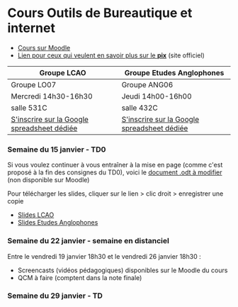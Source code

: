 # Cours Outils de Bureautique et internet  

- [Cours sur Moodle](https://moodlesupd.script.univ-paris-diderot.fr/course/view.php?id=10115)  
- [Lien pour ceux qui veulent en savoir plus sur le **pix**](https://pix.beta.gouv.fr/) (site officiel)  

Groupe LCAO | Groupe Etudes Anglophones  
------------ | -------------
Groupe LO07 | Groupe ANG06  
Mercredi 14h30-16h30 | Jeudi 14h00-16h00  
salle 531C | salle 432C  
[S'inscrire sur la Google spreadsheet dédiée](https://goo.gl/BiyVmh) | [S'inscrire sur la Google spreadsheet dédiée](https://goo.gl/h1SvhX)  


### Semaine du 15 janvier - TD0  
Si vous voulez continuer à vous entraîner à la mise en page (comme c'est proposé à la fin des consignes du TD0), voici le <a href="./source/obi-td0-consignes.odt">document .odt à modifier </a>(non disponible sur Moodle)  

Pour télécharger les slides, cliquer sur le lien > clic droit > enregistrer une copie  
- [Slides LCAO](https://onedrive.live.com/embed?cid=1D5398B9BDC3F148&resid=1D5398B9BDC3F148%2155765&authkey=AHJPiZVjAaA80Es&em=2)  
- [Slides Etudes Anglophones](https://onedrive.live.com/embed?cid=1D5398B9BDC3F148&resid=1D5398B9BDC3F148%2155766&authkey=APPMDhbM8nokyNw&em=2)  

### Semaine du 22 janvier - semaine en distanciel  
Entre le vendredi 19 janvier 18h30 et le vendredi 26 janvier 18h30 :   
- Screencasts (vidéos pédagogiques) disponibles sur le Moodle du cours  
- QCM à faire (comptent dans la note finale)  

### Semaine du 29 janvier - TD